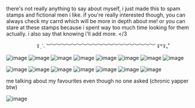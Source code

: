 there's not really anything to say about myself, i just made this to spam stamps and fictional men i like. if you're really interested though, you can always check my carrd which will be more in depth about me! or you can stare at these stamps because i spent way too much time looking for them actually. i also say that knowing i'll add more. </3

⠀⠀⠀⠀⠀⠀⠀⠀꒦ˎˊ˗ ︶︶︶︶︶︶︶︶︶︶︶︶︶︶︶︶︶︶︶︶︶ ꒦꒷꒦₊˚

![image](https://github.com/aSoftVinnie/aSoftVinnie/assets/30376093/7fbd0b88-8813-4455-b28e-b10084ab53ad) ![image](https://github.com/aSoftVinnie/aSoftVinnie/assets/30376093/b35fb549-7fd4-4aa8-a371-20efd6d2569a) ![image](https://github.com/aSoftVinnie/aSoftVinnie/assets/30376093/3267874f-184a-4527-8a23-77a00020cb54) ![image](https://github.com/aSoftVinnie/aSoftVinnie/assets/30376093/16559f4c-9530-4f55-9b45-c1bdd0772c38) ![image](https://github.com/aSoftVinnie/aSoftVinnie/assets/30376093/85345d46-29d3-44c7-ad21-90b31bfa943d) ![image](https://github.com/aSoftVinnie/aSoftVinnie/assets/30376093/017aa4ad-4f36-48aa-827c-85eee237e97c) ![image](https://github.com/aSoftVinnie/aSoftVinnie/assets/30376093/44a16fb6-0c36-43b4-8437-03cc4d51ceb7) ![image](https://github.com/aSoftVinnie/aSoftVinnie/assets/30376093/b5df616c-9859-4ef8-ac49-362bf10fbba3)

![image](https://github.com/aSoftVinnie/aSoftVinnie/assets/30376093/6d5b9ca6-67a2-4061-b9db-a35999c33c40) ![image](https://github.com/aSoftVinnie/aSoftVinnie/assets/30376093/4e681246-4428-4eeb-b746-da0a3d8ad50b) ![image](https://github.com/aSoftVinnie/aSoftVinnie/assets/30376093/b170a809-4081-4e19-b7e6-1d9e92fd0dc9) ![image](https://github.com/aSoftVinnie/aSoftVinnie/assets/30376093/29090764-925c-4971-9e32-920c109814b8) ![image](https://github.com/aSoftVinnie/aSoftVinnie/assets/30376093/15a6b9dc-f9bd-4656-9d38-00335bcadd38) ![image](https://github.com/aSoftVinnie/aSoftVinnie/assets/30376093/a50a61da-3279-4c21-9839-7e0248a110c9) ![image](https://github.com/aSoftVinnie/aSoftVinnie/assets/30376093/da501ff5-3a40-499a-875e-cd3e460f0e79)

me talking about my favourites even though no one asked (chronic yapper btw)

![image](https://github.com/aSoftVinnie/aSoftVinnie/assets/30376093/9ac49b1a-f290-4ee8-9db4-1b4c73501c16)



